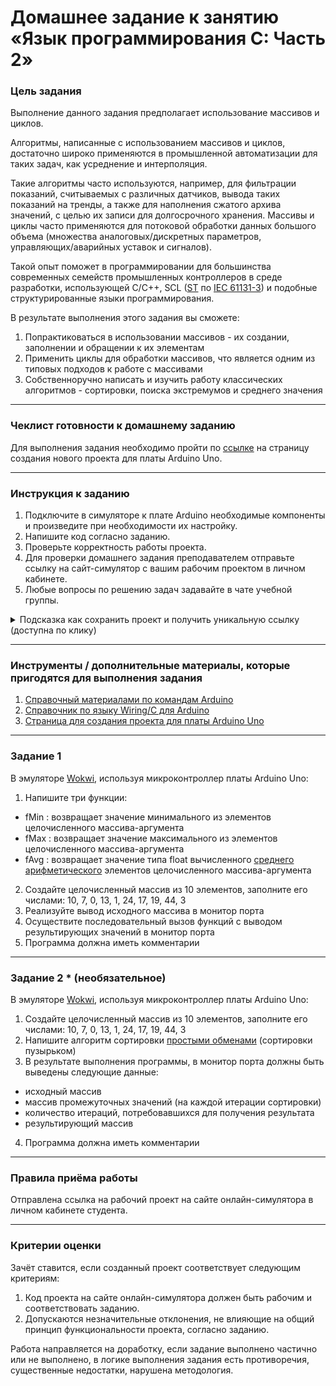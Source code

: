 # Домашнее задание к занятию «Язык программирования С: Часть 2»

### Цель задания

Выполнение данного задания предполагает использование массивов и циклов.

Алгоритмы, написанные с использованием массивов и циклов, достаточно широко применяются в промышленной автоматизации для таких задач, как усреднение и интерполяция. 

Такие алгоритмы часто используются, например, для фильтрации показаний, считываемых с различных датчиков, вывода таких показаний на тренды, а также для наполнения сжатого архива значений, с целью их записи для долгосрочного хранения. Массивы и циклы часто применяются для потоковой обработки данных большого объема (множества аналоговых/дискретных параметров, управляющих/аварийных уставок и сигналов).

Такой опыт поможет в программировании для большинства современных семейств промышленных контроллеров в среде разработки, использующей C/C++, SCL ([ST](https://ru.wikipedia.org/wiki/Structured_Text) по [IEC 61131-3](https://ru.wikipedia.org/wiki/IEC_61131-3)) и подобные структурированные языки программирования.

В результате выполнения этого задания вы сможете:
1. Попрактиковаться в использовании массивов - их создании, заполнении и обращении к их элементам
2. Применить циклы для обработки массивов, что является одним из типовых подходов к работе с массивами
3. Собственноручно написать и изучить работу классических алгоритмов - сортировки, поиска экстремумов и среднего значения

------

### Чеклист готовности к домашнему заданию

Для выполнения задания необходимо пройти по [ссылке](https://wokwi.com/projects/new/arduino-uno) на страницу создания нового проекта для платы Arduino Uno.

------

### Инструкция к заданию

1. Подключите в симуляторе к плате Arduino необходимые компоненты и произведите при необходимости их настройку.
2. Напишите код согласно заданию.
3. Проверьте корректность работы проекта.
4. Для проверки домашнего задания преподавателем отправьте ссылку на сайт-симулятор с вашим рабочим проектом в личном кабинете.
5. Любые вопросы по решению задач задавайте в чате учебной группы.

<details>
  <summary> Подсказка как сохранить проект и получить уникальную ссылку (доступна по клику)</summary>

1. Нажмите «Save a copy» (выпадающий список рядом с кнопкой «Save» с дискетой)
2. В результате этого ваш проект будет сохранен как новый, а в адресной строке браузера будет строка вида https://wokwi.com/projects/335536327066911316 (пример)
3. Важно, чтобы адресная строка имела адрес, оканчивающийся множеством цифр
4. Теперь сохранение изменений в текущем проекте можно производить просто нажатием на кнопку «Save» (сохраненить текуий проект, как новый, можно только через «Save a copy»)
5. Перед отправкой ссылки на проект в качестве ответа на домашнее задание не забудьте проверить работоспособность ссылки, открыв её в новом окне браузера

  ---
  
</details>


------

### Инструменты / дополнительные материалы, которые пригодятся для выполнения задания

1. [Справочный материалами по командам Arduino](https://alexgyver.ru/lessons/arduino-reference/)
2. [Справочник по языку Wiring/С для Arduino](https://www.arduino.cc/reference/en)
3. [Страница для создания проекта для платы Arduino Uno](https://wokwi.com/projects/new/arduino-uno)

------

### Задание 1

В эмуляторе [Wokwi](https://wokwi.com), используя микроконтроллер платы Arduino Uno:
1. Напишите три функции:
- fMin : возвращает значение минимального из элементов целочисленного массива-аргумента
- fMax : возвращает значение максимального из элементов целочисленного массива-аргумента
- fAvg : возвращает значение типа float вычисленного [среднего арифметического](https://ru.wikipedia.org/wiki/%D0%A1%D1%80%D0%B5%D0%B4%D0%BD%D0%B5%D0%B5_%D0%B0%D1%80%D0%B8%D1%84%D0%BC%D0%B5%D1%82%D0%B8%D1%87%D0%B5%D1%81%D0%BA%D0%BE%D0%B5) элементов целочисленного массива-аргумента
2. Создайте целочисленный массив из 10 элементов, заполните его числами: 10, 7, 0, 13, 1, 24, 17, 19, 44, 3
3. Реализуйте вывод исходного массива в монитор порта
4. Осуществите последовательный вызов функций с выводом результирующих значений в монитор порта
5. Программа должна иметь комментарии

------

### Задание 2 * (необязательное)

В эмуляторе [Wokwi](https://wokwi.com), используя микроконтроллер платы Arduino Uno:
1. Создайте целочисленный массив из 10 элементов, заполните его числами: 10, 7, 0, 13, 1, 24, 17, 19, 44, 3
2. Напишите алгоритм сортировки [простыми обменами](https://ru.wikipedia.org/wiki/%D0%A1%D0%BE%D1%80%D1%82%D0%B8%D1%80%D0%BE%D0%B2%D0%BA%D0%B0_%D0%BF%D1%83%D0%B7%D1%8B%D1%80%D1%8C%D0%BA%D0%BE%D0%BC) (сортировки пузырьком)
3. В результате выполнения программы, в монитор порта должны быть выведены следующие данные:
- исходный массив
- массив промежуточных значений (на каждой итерации сортировки)
- количество итераций, потребовавшихся для получения результата
- результирующий массив
4. Программа должна иметь комментарии

------

### Правила приёма работы

Отправлена ссылка на рабочий проект на сайте онлайн-симулятора в личном кабинете студента.

------

### Критерии оценки

Зачёт ставится, если созданный проект соответствует следующим критериям:

1. Код проекта на сайте онлайн-симулятора должен быть рабочим и соответствовать заданию.
2. Допускаются незначительные отклонения, не влияющие на общий принцип функциональности проекта, согласно заданию.

Работа направляется на доработку, если задание выполнено частично или не выполнено, в логике выполнения задания есть противоречия, существенные недостатки, нарушена методология.
